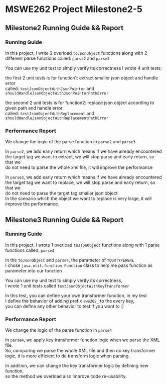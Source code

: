# MSWE262 Project Milestone2-5

## Milestone2 Running Guide && Report 

### Running Guide
In this project, I write 2 overload `toJsonObject` functions along with
2 different parse functions called: `parse2` and `parse3`  

You can use my unit test to simply verify its correctness
I wrote 4 unit tests:  

the first 2 unit tests is for function1: extract smaller json object and handle error  
called: `testJsonObjectWithJsonPointer` and `shouldHandleJsonObjectWithJsonPointerPathError`  

the second 2 unit tests is for function2: replace json object according to given path and handle error  
called: `testJsonObjectWithReplacement` and `shouldHandleJsonObjectWithReplacementPathError`


### Performance Report
We change the logic of the parse function in `parse2` and `parse3`  

In `parse2`, we add early return which means if we have already encountered  
the target tag we want to extract, we will stop parse and early return, so that we  
do not need to parse the whole xml file, it will improve the performance  


In `parse3`, we add early return which means if we have already encountered  
the target tag we want to replace, we will stop parse and early return, so that we  
do not need to parse the target tag smaller json object.   
In the scenario which the object we want to replace is very large, it will improve the performance.


## Milestone3 Running Guide && Report 

### Running Guide
In this project, I wrote 1 overload `toJsonObject` functions along with
1 parse functions called: `parse4`  

In the `toJsonObject` and `parse4`, the parameter of `YOURTYPEHERE`  
I chose `java.util.function Function` class to help me pass function as 
parameter into our function  

You can use my unit test to simply verify its correctness,  
I wrote 1 unit tests called `testJsonObjectWithKeyTransformer`  

In this test, you can define your own transformer function, in my test  
I define the behavior of adding prefix `swe262_` to the every key,    
you can define any other behavior to test if you want to :)  

### Performance Report
We change the logic of the parse function in `parse4`

In `parse4`, we apply key transformer function logic when we parse the XML file.    
So, comparing we parse the whole XML file and then do key transformer logic, it is
more efficient to do transform logic when parsing.  

In addition, we can change the key transformer logic by defining new function,   
so the method we overload also improve code re-usability.  
